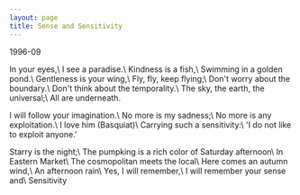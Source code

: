 ```yaml
---
layout: page
title: Sense and Sensitivity
---
```


1996-09

In your eyes,\\
I see a paradise.\\
Kindness is a fish,\\
Swimming in a golden pond.\\
Gentleness is your wing,\\
Fly, fly, keep flying;\\
Don't worry about the boundary.\\
Don't think about the temporality.\\
The sky, the earth, the universal;\\
All are underneath.

I will follow your imagination.\\
No more is my sadness;\\
No more is any exploitation.\\
I love him (Basquiat)\\
Carrying such a sensitivity:\\
'I do not like to exploit anyone.'

Starry is the night;\\
The pumpking is a rich color of Saturday afternoon\\
In Eastern Market\\
The cosmopolitan meets the local\\
Here comes an autumn wind,\\
An afternoon rain\\
Yes, I will remember,\\
I will remember your sense and\\
Sensitivity
